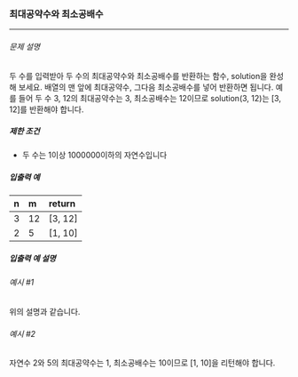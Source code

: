 ### 최대공약수와 최소공배수

***

###### 문제 설명

두 수를 입력받아 두 수의 최대공약수와 최소공배수를 반환하는 함수, solution을 완성해 보세요. 
배열의 맨 앞에 최대공약수, 그다음 최소공배수를 넣어 반환하면 됩니다. 
예를 들어 두 수 3, 12의 최대공약수는 3, 최소공배수는 12이므로 solution(3, 12)는 [3, 12]를 반환해야 합니다.

##### 제한 조건

- 두 수는 1이상 1000000이하의 자연수입니다

##### 입출력 예

| n    | m    | return |
| :--- | :--- | :----- |
| 3    | 12    | [3, 12]     |
| 2    | 5    | [1, 10]      |

##### 입출력 예 설명
###### 예시 #1
위의 설명과 같습니다.

###### 예시 #2
자연수 2와 5의 최대공약수는 1, 최소공배수는 10이므로 [1, 10]을 리턴해야 합니다.
